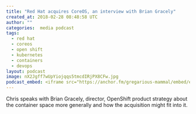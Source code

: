 ```yaml
---
title: "Red Hat acquires CoreOS, an interview with Brian Gracely"
created_at: 2018-02-28 08:48:58 UTC
author: ""
categories:  media podcast
tags:
  - red hat
  - coreos
  - open shift
  - kubernetes
  - containers
  - devops
layout: podcast
image: nX2Jgff7wUpYiojqqs5tmcdIRjPX8CFw.jpg
podcast_embed: <iframe src="https://anchor.fm/gregarious-mammal/embed/episodes/Red-Hat-acquires-CoreOS--an-interview-with-Brian-Gracely-e14p5p" height="102px" width="400px" frameborder="0" scrolling="no"></iframe>
---
```

Chris speaks with Brian Gracely, director, OpenShift product strategy about the container space more generally and how the acquisition might fit into it.
